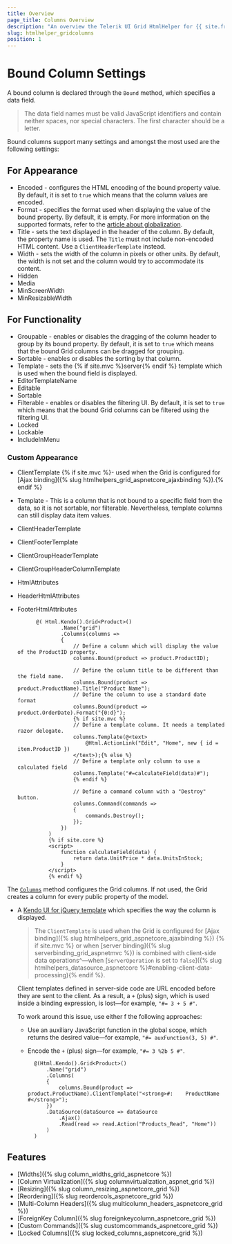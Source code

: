 ```yaml
---
title: Overview
page_title: Columns Overview
description: "An overview the Telerik UI Grid HtmlHelper for {{ site.framework }} columns options."
slug: htmlhelper_gridcolumns
position: 1
---
```


# Bound Column Settings

A bound column is declared through the `Bound` method, which specifies a data field.

> The data field names must be valid JavaScript identifiers and contain neither spaces, nor special characters. The first character should be a letter.

Bound columns support many settings and amongst the most used are the following settings:

## For Appearance

* Encoded - configures the HTML encoding of the bound property value. By default, it is set to `true` which means that the column values are encoded.
* Format - specifies the format used when displaying the value of the bound property. By default, it is empty. For more information on the supported formats, refer to the [article about globalization](https://docs.telerik.com/kendo-ui/framework/globalization/overview).
* Title - sets the text displayed in the header of the column. By default, the property name is used. The `Title` must not include non-encoded HTML content. Use a `ClientHeaderTemplate` instead.
* Width - sets the width of the column in pixels or other units. By default, the width is not set and the column would try to accommodate its content.
* Hidden
* Media
* MinScreenWidth
* MinResizableWidth

## For Functionality

* Groupable - enables or disables the dragging of the column header to group by its bound property. By default, it is set to `true` which means that the bound Grid columns can be dragged for grouping.
* Sortable - enables or disables the sorting by that column.
* Template - sets the {% if site.mvc %}server{% endif %} template which is used when the bound field is displayed.
* EditorTemplateName
* Editable
* Sortable
* Filterable - enables or disables the filtering UI. By default, it is set to `true` which means that the bound Grid columns can be filtered using the filtering UI.
* Locked
* Lockable
* IncludeInMenu

### Custom Appearance 

* ClientTemplate {% if site.mvc %}- used when the Grid is configured for [Ajax binding]({% slug htmlhelpers_grid_aspnetcore_ajaxbinding %}).{% endif %}
* Template -  This is a column that is not bound to a specific field from the data, so it is not sortable, nor filterable. Nevertheless, template columns can still display data item values.
* ClientHeaderTemplate
* ClientFooterTemplate
* ClientGroupHeaderTemplate
* ClientGroupHeaderColumnTemplate
* HtmlAttributes
* HeaderHtmlAttributes
* FooterHtmlAttributes

            @( Html.Kendo().Grid<Product>()
                    .Name("grid")
                    .Columns(columns =>
                    {
                        // Define a column which will display the value of the ProductID property.
                        columns.Bound(product => product.ProductID);            

                        // Define the column title to be different than the field name.
                        columns.Bound(product => product.ProductName).Title("Product Name");            
                        // Define the column to use a standard date format
                        columns.Bound(product => product.OrderDate).Format("{0:d}"); 
                        {% if site.mvc %}
                        // Define a template column. It needs a templated razor delegate.
                        columns.Template(@<text>
                            @Html.ActionLink("Edit", "Home", new { id = item.ProductID })
                        </text>);{% else %} 
                        // Define a template only column to use a calculated field
                        columns.Template("#=calculateField(data)#");
                        {% endif %}           

                        // Define a command column with a "Destroy" button.
                        columns.Command(commands =>
                        {
                            commands.Destroy();
                        });
                    })
                )
                {% if site.core %}
                <script>
                    function calculateField(data) {
                        return data.UnitPrice * data.UnitsInStock;
                    }
                </script>
                {% endif %}

The [`Columns`](/api/Kendo.Mvc.UI.Fluent/GridBuilder#columnssystemactionkendomvcuifluentgridcolumnfactoryt) method configures the Grid columns. If not used, the Grid creates a column for every public property of the model.

* A [Kendo UI for jQuery template](https://docs.telerik.com/kendo-ui/framework/templates/overview) which specifies the way the column is displayed.

    > The `ClientTemplate` is used when the Grid is configured for [Ajax binding]({% slug htmlhelpers_grid_aspnetcore_ajaxbinding %}) {% if site.mvc %} or when [server binding]({% slug serverbinding_grid_aspnetmvc %}) is combined with client-side data operations^&mdash;when [`ServerOperation` is set to `false`]({% slug htmlhelpers_datasource_aspnetcore %}#enabling-client-data-processing){% endif %}.

    Client templates defined in server-side code are URL encoded before they are sent to the client. As a result, a `+` (plus) sign, which is used inside a binding expression, is lost&mdash;for example, `"#= 3 + 5 #"`.

    To work around this issue, use either f the following approaches:
    * Use an auxiliary JavaScript function in the global scope, which returns the desired value&mdash;for example, `"#= auxFunction(3, 5) #"`.
    * Encode the `+` (plus) sign&mdash;for example, `"#= 3 %2b 5 #"`.

            @(Html.Kendo().Grid<Product>()
                .Name("grid")
                .Columns(
                {
                    columns.Bound(product => product.ProductName).ClientTemplate("<strong>#:    ProductName #</strong>");
                })
                .DataSource(dataSource => dataSource
                    .Ajax()
                    .Read(read => read.Action("Products_Read", "Home"))
                )
            )


## Features

* [Widths]({% slug column_widths_grid_aspnetcore %})
* [Column Virtualization]({% slug columnvirtualization_aspnet_grid %})
* [Resizing]({% slug column_resizing_aspnetcore_grid %})
* [Reordering]({% slug reordercols_aspnetcore_grid %})
* [Multi-Column Headers]({% slug multicolumn_headers_aspnetcore_grid %})
* [ForeignKey Column]({% slug foreignkeycolumn_aspnetcore_grid %})
* [Custom Commands]({% slug customcommands_aspnetcore_grid %})
* [Locked Columns]({% slug locked_columns_aspnetcore_grid %})
